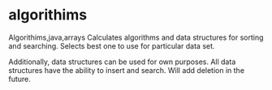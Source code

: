 # algorithims
Algorithims,java,arrays
Calculates algorithms and data structures for sorting and searching. Selects best one to use for particular data set.

Additionally, data structures can be used for own purposes. All data structures have the ability to insert and search. Will add deletion in the future.
